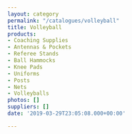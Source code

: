 ```yaml
---
layout: category
permalink: "/catalogues/volleyball"
title: Volleyball
products:
- Coaching Supplies
- Antennas & Pockets
- Referee Stands
- Ball Hammocks
- Knee Pads
- Uniforms
- Posts
- Nets
- Volleyballs
photos: []
suppliers: []
date: '2019-03-29T23:05:08.000+00:00'

---
```

